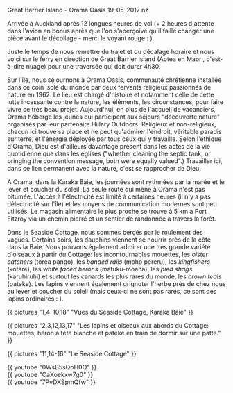 Great Barrier Island - Orama Oasis
19-05-2017
nz

Arrivée à Auckland après 12 longues heures de vol (+ 2 heures d'attente dans l'avion en bonus après que l'on s'aperçoive qu'il faille changer une pièce avant le décollage - merci le voyant rouge : ).

Juste le temps de nous remettre du trajet et du décalage horaire et nous voici sur le ferry en direction de Great Barrier Island (Aotea en Maori, c'est-à-dire nuage) pour une traversée qui doit durer 4h30.

Sur l'île, nous séjournons à Orama Oasis, communauté chrétienne installée dans ce coin isolé du monde par deux fervents religieux passionnés de nature en 1962. Le lieu est chargé d'histoire et notamment celle de cette lutte incessante contre la nature, les éléments, les circonstances, pour faire vivre ce très beau projet. Aujourd'hui, en plus de l'accueil de vacanciers, Orama héberge les jeunes qui participent aux séjours "découverte nature" organisés par leur partenaire Hillary Outdoors. Religieux et non-religieux, chacun ici trouve sa place et ne peut qu'admirer l'endroit, véritable paradis sur terre, et l'énergie déployée par tous ceux qui y travaille. Selon l'éthique d'Orama, Dieu est d'ailleurs davantage présent dans les actes de la vie quotidienne que dans les églises ("whether cleaning the septic tank, or bringing the convention message, both were equally valued".) Travailler ici, dans ce lien permanent avec la nature, c'est se rapprocher de Dieu.

A Orama, dans la Karaka Baie, les journées sont rythmées par la marée et le lever et coucher du soleil. La seule route qui mène à Orama n'est pas bitumée. L'accès à l'électricité est limité à certaines heures (il n'y a pas délectricité sur l'île) et les moyens de communication modernes sont peu utilisés. Le magasin alimentaire le plus proche se trouve à 5 km à Port Fitzroy via un chemin pierré et un sentier de randonnée à travers la forêt.

Dans le Seaside Cottage, nous sommes berçés par le roulement des vagues. Certains soirs, les dauphins viennent se nourrir près de la côte dans la Baie. Nous pouvons également admirer une très grande variété d'oiseaux à partir du Cottage: les incontournables mouettes, les *oister catchers* (torea pango), les *banded rails* (moho pereru), les *kingfishers* (kotare), les *white faced herons* (matuku-moana), les *pied shags* (karuhiruhi) et surtout les canards les plus rares du monde, les *brown teals* (pateke). Les lapins viennent également grignoter l'herbe près de chez nous au lever et coucher du soleil (mais ceux-ci ne sont pas rares, ce sont des lapins ordinaires : ).

{{ pictures "1,4-10,18" "Vues du Seaside Cottage, Karaka Baie" }}

{{ pictures "2,3,12,13,17" "Les lapins et oiseaux aux abords du Cottage: mouettes, héron à tête blanche et pateke en train de dormir sur une patte." }}

{{ pictures "11,14-16" "Le Seaside Cottage" }}

<div class="center">
  {{ youtube "0WsB5sQoH0Q" }}
</div>

<div class="center">
  {{ youtube "CaXoekxw7g0" }}
</div>

<div class="center">
  {{ youtube "7PvDXSpmQfw" }}
</div>
